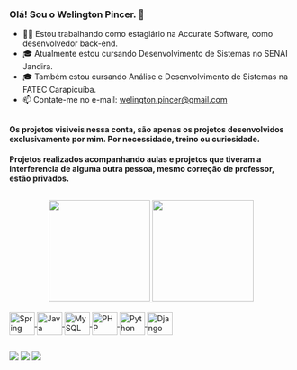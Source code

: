 ### Olá! Sou o Welington Pincer. 👋

- 👨‍💻 Estou trabalhando como estagiário na Accurate Software, como desenvolvedor back-end. 
- 🎓 Atualmente estou cursando Desenvolvimento de Sistemas no SENAI Jandira.
- 🎓 Também estou cursando Análise e Desenvolvimento de Sistemas na FATEC Carapicuíba. 
- 📫 Contate-me no e-mail: welington.pincer@gmail.com

##

#### Os projetos visiveis nessa conta, são apenas os projetos desenvolvidos exclusivamente por mim. Por necessidade, treino ou curiosidade.
#### Projetos realizados acompanhando aulas e projetos que tiveram a interferencia de alguma outra pessoa, mesmo correção de professor, estão privados.

##

<div align="center">
  <a href="https://github.com/pinceru">
  <img height="180em" src="https://github-readme-stats.vercel.app/api?username=pinceru&show_icons=true&theme=dark&include_all_commits=true&count_private=true"/>
  <img height="180em" src="https://github-readme-stats.vercel.app/api/top-langs/?username=pinceru&layout=compact&langs_count=6&theme=dark"/>
</div>
 
 <div style="display: inline_block"><br>
   <img align="center" alt="Spring" height="40" width="45" src="https://cdn.jsdelivr.net/gh/devicons/devicon/icons/spring/spring-original.svg" />
   <img align="center" alt="Java" height="40" width="45" src="https://cdn.jsdelivr.net/gh/devicons/devicon/icons/java/java-original-wordmark.svg"/>
   <img align="center" alt="MySQL" height="40" width="45" src="https://cdn.jsdelivr.net/gh/devicons/devicon/icons/mysql/mysql-original.svg"/>
   <img align="center" alt="PHP" height="40" width="45"  src="https://cdn-icons-png.flaticon.com/512/919/919830.png">
   <img align="center" alt="Python" height="40" width="45" src="https://cdn.jsdelivr.net/gh/devicons/devicon/icons/python/python-original.svg" />            <img align="center" alt="Django" height="40" width="45" src="https://cdn.jsdelivr.net/gh/devicons/devicon/icons/django/django-plain.svg" />
   
                                                                                                                           
</div>

##
   
<div> 
  <a href="" target="_blank"><img src="https://img.shields.io/badge/Discord-7289DA?style=for-the-badge&logo=discord&logoColor=white" target="_blank"></a> 
  <a href = "mailto:welington.pincer@gmail.com"><img src="https://img.shields.io/badge/-Gmail-%23333?style=for-the-badge&logo=gmail&logoColor=white" target="_blank"></a>
  <a href="" target="_blank"><img src="https://img.shields.io/badge/-LinkedIn-%230077B5?style=for-the-badge&logo=linkedin&logoColor=white" target="_blank"></a> 
  
</div>
  
